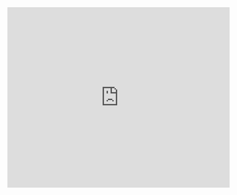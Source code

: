 <iframe border=0 frameborder=0 height=410  width=100% src="https://www.youtube.com/embed/NnTvZWp5Q7o"></iframe>